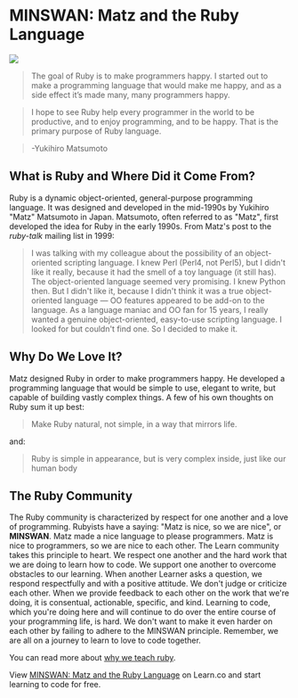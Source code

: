 # MINSWAN: Matz and the Ruby Language
![](http://readme-pics.s3.amazonaws.com/imgres-1.jpg)


>The goal of Ruby is to make programmers happy. I started out to make a programming language that would make me happy, and as a side effect it’s made many, many programmers happy.

>I hope to see Ruby help every programmer in the world to be productive, and to enjoy programming, and to be happy. That is the primary purpose of Ruby language.

>-Yukihiro Matsumoto

## What is Ruby and Where Did it Come From?

Ruby is a dynamic object-oriented, general-purpose programming language. It was designed and developed in the mid-1990s by Yukihiro "Matz" Matsumoto in Japan. Matsumoto, often referred to as "Matz", first developed the idea for Ruby in the early 1990s. From Matz's post to the *ruby-talk* mailing list in 1999:

>I was talking with my colleague about the possibility of an object-oriented scripting language. I knew Perl (Perl4, not Perl5), but I didn't like it really, because it had the smell of a toy language (it still has). The object-oriented language seemed very promising. I knew Python then. But I didn't like it, because I didn't think it was a true object-oriented language — OO features appeared to be add-on to the language. As a language maniac and OO fan for 15 years, I really wanted a genuine object-oriented, easy-to-use scripting language. I looked for but couldn't find one. So I decided to make it.

## Why Do We Love It?

Matz designed Ruby in order to make programmers happy. He developed a programming language that would be simple to use, elegant to write, but capable of building vastly complex things. A few of his own thoughts on Ruby sum it up best:

>Make Ruby natural, not simple, in a way that mirrors life.

and:

>Ruby is simple in appearance, but is very complex inside, just like our human body

## The Ruby Community

The Ruby community is characterized by respect for one another and a love of programming. Rubyists have a saying: "Matz is nice, so we are nice", or **MINSWAN**. Matz made a nice language to please programmers. Matz is nice to programmers, so we are nice to each other. The Learn community takes this principle to heart. We respect one another and the hard work that we are doing to learn how to code. We support one another to overcome obstacles to our learning. When another Learner asks a question, we respond respectfully and with a positive attitude. We don't judge or criticize each other. When we provide feedback to each other on the work that we're doing, it is consentual, actionable, specific, and kind. Learning to code, which you're doing here and will continue to do over the entire course of your programming life, is hard. We don't want to make it even harder on each other by failing to adhere to the MINSWAN principle. Remember, we are all on a journey to learn to love to code together. 

You can read more about [why we teach ruby](https://medium.com/learn-love-code/why-teach-ruby-bac8416c77ba).

<p data-visibility='hidden'>View <a href='https://learn.co/lessons/matz-readme' title='MINSWAN: Matz and the Ruby Language'>MINSWAN: Matz and the Ruby Language</a> on Learn.co and start learning to code for free.</p>
